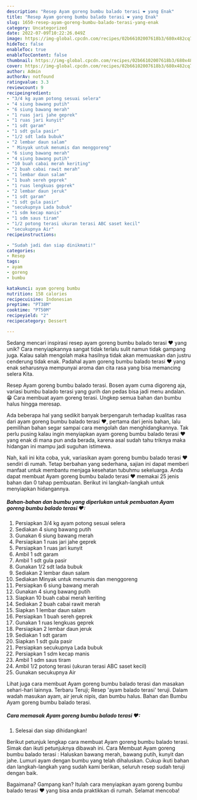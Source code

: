 ```yaml
---
description: "Resep Ayam goreng bumbu balado terasi ❤ yang Enak"
title: "Resep Ayam goreng bumbu balado terasi ❤ yang Enak"
slug: 1650-resep-ayam-goreng-bumbu-balado-terasi-yang-enak
category: Uncategorized
date: 2022-07-09T10:22:26.049Z
image: https://img-global.cpcdn.com/recipes/02b66102007618b3/680x482cq70/ayam-goreng-bumbu-balado-terasi-foto-resep-utama.jpg
hideToc: false
enableToc: true
enableTocContent: false
thumbnail: https://img-global.cpcdn.com/recipes/02b66102007618b3/680x482cq70/ayam-goreng-bumbu-balado-terasi-foto-resep-utama.jpg
cover: https://img-global.cpcdn.com/recipes/02b66102007618b3/680x482cq70/ayam-goreng-bumbu-balado-terasi-foto-resep-utama.jpg
author: Admin
authorAv: notfound
ratingvalue: 3.3
reviewcount: 9
recipeingredient:
- "3/4 kg ayam potong sesuai selera"
- "4 siung bawang putih"
- "6 siung bawang merah"
- "1 ruas jari jahe geprek"
- "1 ruas jari kunyit"
- "1 sdt garam"
- "1 sdt gula pasir"
- "1/2 sdt lada bubuk"
- "2 lembar daun salam"
- " Minyak untuk menumis dan menggoreng"
- "6 siung bawang merah"
- "4 siung bawang putih"
- "10 buah cabai merah keriting"
- "2 buah cabai rawit merah"
- "1 lembar daun salam"
- "1 buah sereh geprek"
- "1 ruas lengkuas geprek"
- "2 lembar daun jeruk"
- "1 sdt garam"
- "1 sdt gula pasir"
- "secukupnya Lada bubuk"
- "1 sdm kecap manis"
- "1 sdm saus tiram"
- "1/2 potong terasi ukuran terasi ABC saset kecil"
- "secukupnya Air"
recipeinstructions:

- "Sudah jadi dan siap dinikmati!"
categories:
- Resep
tags:
- ayam
- goreng
- bumbu

katakunci: ayam goreng bumbu 
nutrition: 158 calories
recipecuisine: Indonesian
preptime: "PT38M"
cooktime: "PT50M"
recipeyield: "2"
recipecategory: Dessert

---
```





Sedang mencari inspirasi resep ayam goreng bumbu balado terasi ❤ yang unik? Cara menyiapkannya sangat tidak terlalu sulit namun tidak gampang juga. Kalau salah mengolah maka hasilnya tidak akan memuaskan dan justru cenderung tidak enak. Padahal ayam goreng bumbu balado terasi ❤ yang enak seharusnya mempunyai aroma dan cita rasa yang bisa memancing selera Kita.





Resep Ayam goreng bumbu balado terasi. Bosen ayam cuma digoreng aja, variasi bumbu balado terasi yang gurih dan pedas bisa jadi menu andalan. 😁 Cara membuat ayam goreng terasi. Ungkep semua bahan dan bumbu halus hingga meresap.

Ada beberapa hal yang sedikit banyak berpengaruh terhadap kualitas rasa dari ayam goreng bumbu balado terasi ❤, pertama dari jenis bahan, lalu pemilihan bahan segar sampai cara mengolah dan menghidangkannya. Tak perlu pusing kalau ingin menyiapkan ayam goreng bumbu balado terasi ❤ yang enak di mana pun anda berada, karena asal sudah tahu triknya maka hidangan ini mampu jadi suguhan istimewa.






Nah, kali ini kita coba, yuk, variasikan ayam goreng bumbu balado terasi ❤ sendiri di rumah. Tetap berbahan yang sederhana, sajian ini dapat memberi manfaat untuk membantu menjaga kesehatan tubuhmu sekeluarga. Anda dapat membuat Ayam goreng bumbu balado terasi ❤ memakai 25 jenis bahan dan 0 tahap pembuatan. Berikut ini langkah-langkah untuk menyiapkan hidangannya.

<!--inarticleads1-->

##### Bahan-bahan dan bumbu yang diperlukan untuk pembuatan Ayam goreng bumbu balado terasi ❤:

1. Persiapkan 3/4 kg ayam potong sesuai selera
1. Sediakan 4 siung bawang putih
1. Gunakan 6 siung bawang merah
1. Persiapkan 1 ruas jari jahe geprek
1. Persiapkan 1 ruas jari kunyit
1. Ambil 1 sdt garam
1. Ambil 1 sdt gula pasir
1. Gunakan 1/2 sdt lada bubuk
1. Sediakan 2 lembar daun salam
1. Sediakan  Minyak untuk menumis dan menggoreng
1. Persiapkan 6 siung bawang merah
1. Gunakan 4 siung bawang putih
1. Siapkan 10 buah cabai merah keriting
1. Sediakan 2 buah cabai rawit merah
1. Siapkan 1 lembar daun salam
1. Persiapkan 1 buah sereh geprek
1. Gunakan 1 ruas lengkuas geprek
1. Persiapkan 2 lembar daun jeruk
1. Sediakan 1 sdt garam
1. Siapkan 1 sdt gula pasir
1. Persiapkan secukupnya Lada bubuk
1. Persiapkan 1 sdm kecap manis
1. Ambil 1 sdm saus tiram
1. Ambil 1/2 potong terasi (ukuran terasi ABC saset kecil)
1. Gunakan secukupnya Air


Lihat juga cara membuat Ayam goreng bumbu balado terasi dan masakan sehari-hari lainnya. Terbaru Teruji; Resep &#39;ayam balado terasi&#39; teruji. Dalam wadah masukan ayam, air jeruk nipis, dan bumbu halus. Bahan dan Bumbu Ayam goreng bumbu balado terasi. 

<!--inarticleads2-->

##### Cara memasak Ayam goreng bumbu balado terasi ❤:


1. Selesai dan siap dihidangkan!

Berikut petunjuk lengkap cara membuat Ayam goreng bumbu balado terasi. Simak dan ikuti petunjuknya dibawah ini. Cara Membuat Ayam goreng bumbu balado terasi : Haluskan bawang merah, bawang putih, kunyit dan jahe. Lumuri ayam dengan bumbu yang telah dihaluskan. Cukup ikuti bahan dan langkah-langkah yang sudah kami berikan, seluruh resep sudah teruji dengan baik. 

Bagaimana? Gampang kan? Itulah cara menyiapkan ayam goreng bumbu balado terasi ❤ yang bisa anda praktikkan di rumah. Selamat mencoba!
